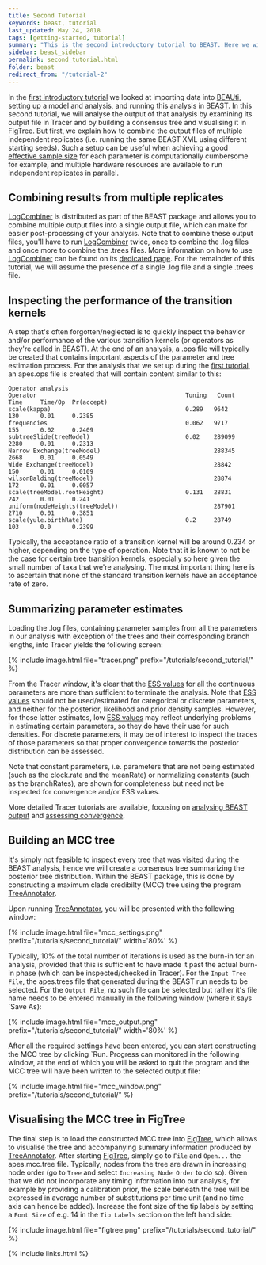 ```yaml
---
title: Second Tutorial
keywords: beast, tutorial
last_updated: May 24, 2018
tags: [getting-started, tutorial]
summary: "This is the second introductory tutorial to BEAST. Here we will continue the analysis from the first tutorial looking at the output, diagnosing problems and summarising the results. This tutorial will introduce some of the utilities packaged with BEAST, logcombiner and treeannotator, as well as the external applications, Tracer and FigTree."
sidebar: beast_sidebar
permalink: second_tutorial.html
folder: beast
redirect_from: "/tutorial-2"
---
```


In the [first introductory tutorial](first_tutorial) we looked at importing data into [BEAUti](beauti), setting up a model and analysis, and running this analysis in [BEAST](beast).
In this second tutorial, we will analyse the output of that analysis by examining its output file in Tracer and by building a consensus tree and visualising it in FigTree.
But first, we explain how to combine the output files of multiple independent replicates (i.e. running the same BEAST XML using different starting seeds).
Such a setup can be useful when achieving a good [effective sample size](ess_tutorial) for each parameter is computationally cumbersome for example, and multiple hardware resources are available to run independent replicates in parallel.


## Combining results from multiple replicates
[LogCombiner](logcombiner) is distributed as part of the BEAST package and allows you to combine multiple output files into a single output file, which can make for easier post-processing of your analysis.
Note that to combine these output files, you'll have to run [LogCombiner](logcombiner) twice, once to combine the .log files and once more to combine the .trees files.
More information on how to use [LogCombiner](logcombiner) can be found on its [dedicated page](logcombiner).
For the remainder of this tutorial, we will assume the presence of a single .log file and a single .trees file.


## Inspecting the performance of the transition kernels
A step that's often forgotten/neglected is to quickly inspect the behavior and/or performance of the various transition kernels (or operators as they're called in BEAST).
At the end of an analysis, a .ops file will typically be created that contains important aspects of the parameter and tree estimation process.
For the analysis that we set up during the [first tutorial](first_tutorial), an apes.ops file is created that will contain content similar to this:

```
Operator analysis
Operator                                          Tuning   Count      Time     Time/Op  Pr(accept) 
scale(kappa)                                      0.289   9642       130      0.01     0.2385      
frequencies                                       0.062   9717       155      0.02     0.2409      
subtreeSlide(treeModel)                           0.02    289099     2280     0.01     0.2313      
Narrow Exchange(treeModel)                                288345     2668     0.01     0.0549      
Wide Exchange(treeModel)                                  28842      150      0.01     0.0109      
wilsonBalding(treeModel)                                  28874      172      0.01     0.0057      
scale(treeModel.rootHeight)                       0.131   28831      242      0.01     0.241       
uniform(nodeHeights(treeModel))                           287901     2710     0.01     0.3851      
scale(yule.birthRate)                             0.2     28749      103      0.0      0.2399  
```

Typically, the acceptance ratio of a transition kernel will be around 0.234 or higher, depending on the type of operation.
Note that it is known to not be the case for certain tree transition kernels, especially so here given the small number of taxa that we're analysing.
The most important thing here is to ascertain that none of the standard transition kernels have an acceptance rate of zero.


## Summarizing parameter estimates
Loading the .log files, containing parameter samples from all the parameters in our analysis with exception of the trees and their corresponding branch lengths, into Tracer yields the following screen: 

{% include image.html file="tracer.png" prefix="/tutorials/second_tutorial/" %}<br />

From the Tracer window, it's clear that the [ESS values](ess_tutorial) for all the continuous parameters are more than sufficient to terminate the analysis.
Note that [ESS values](ess_tutorial) should not be used/estimated for categorical or discrete parameters, and neither for the posterior, likelihood and prior density samples.
However, for those latter estimates, low [ESS values](ess_tutorial) may reflect underlying problems in estimating certain parameters, so they do have their use for such densities.
For discrete parameters, it may be of interest to inspect the traces of those parameters so that proper convergence towards the posterior distribution can be assessed.

Note that constant parameters, i.e. parameters that are not being estimated (such as the clock.rate and the meanRate) or normalizing constants (such as the branchRates), are shown for completeness but need not be inspected for convergence and/or ESS values.

More detailed Tracer tutorials are available, focusing on [analysing BEAST output](analysing_beast_output) and [assessing convergence](tracer_convergence).


## Building an MCC tree
It's simply not feasible to inspect every tree that was visited during the BEAST analysis, hence we will create a consensus tree summarizing the posterior tree distribution.
Within the BEAST package, this is done by constructing a maximum clade credibilty (MCC) tree using the program [TreeAnnotator](treeannotator).

Upon running [TreeAnnotator](treeannotator), you will be presented with the following window:

{% include image.html file="mcc_settings.png" prefix="/tutorials/second_tutorial/" width='80%' %}<br />

Typically, 10% of the total number of iterations is used as the burn-in for an analysis, provided that this is sufficient to have made it past the actual burn-in phase (which can be inspected/checked in Tracer).
For the `Input Tree File`, the apes.trees file that generated during the BEAST run needs to be selected.
For the `Output File`, no such file can be selected but rather it's file name needs to be entered manually in the following window (where it says `Save As):

{% include image.html file="mcc_output.png" prefix="/tutorials/second_tutorial/" width='80%' %}<br />

After all the required settings have been entered, you can start constructing the MCC tree by clicking `Run.
Progress can monitored in the following window, at the end of which you will be asked to quit the program and the MCC tree will have been written to the selected output file:

{% include image.html file="mcc_window.png" prefix="/tutorials/second_tutorial/" %}<br />


## Visualising the MCC tree in FigTree
The final step is to load the constructed MCC tree into [FigTree](figtree), which allows to visualise the tree and accompanying summary information produced by [TreeAnnotator](treeannotator).
After starting [FigTree](figtree), simply go to `File` and `Open...` the apes.mcc.tree file.
Typically, nodes from the tree are drawn in increasing node order (go to `Tree` and select `Increasing Node Order` to do so).
Given that we did not incorporate any timing information into our analysis, for example by providing a calibration prior, the scale beneath the tree will be expressed in average number of substitutions per time unit (and no time axis can hence be added).
Increase the font size of the tip labels by setting a `Font Size` of e.g. 14 in the `Tip Labels` section on the left hand side:

{% include image.html file="figtree.png" prefix="/tutorials/second_tutorial/" %}<br />

 
{% include links.html %}
